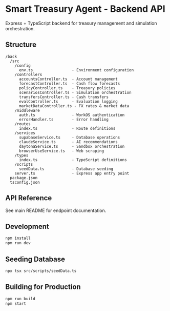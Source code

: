 # Smart Treasury Agent - Backend API

Express + TypeScript backend for treasury management and simulation orchestration.

## Structure

```
/back
  /src
    /config
      env.ts                 - Environment configuration
    /controllers
      accountsController.ts  - Account management
      forecastController.ts  - Cash flow forecasts
      policyController.ts    - Treasury policies
      scenariosController.ts - Simulation orchestration
      transfersController.ts - Cash transfers
      evalController.ts      - Evaluation logging
      marketDataController.ts - FX rates & market data
    /middleware
      auth.ts                - WorkOS authentication
      errorHandler.ts        - Error handling
    /routes
      index.ts               - Route definitions
    /services
      supabaseService.ts     - Database operations
      claudeService.ts       - AI recommendations
      daytonaService.ts      - Sandbox orchestration
      browserUseService.ts   - Web scraping
    /types
      index.ts               - TypeScript definitions
    /scripts
      seedData.ts            - Database seeding
    server.ts                - Express app entry point
  package.json
  tsconfig.json
```

## API Reference

See main README for endpoint documentation.

## Development

```bash
npm install
npm run dev
```

## Seeding Database

```bash
npx tsx src/scripts/seedData.ts
```

## Building for Production

```bash
npm run build
npm start
```

